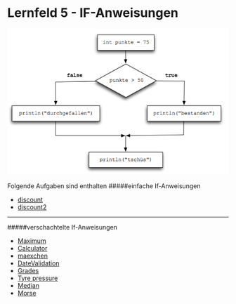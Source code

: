 # Lernfeld 5 - IF-Anweisungen

![](./imgs/if-else.png)

Folgende Aufgaben sind enthalten
#####einfache If-Anweisungen
* [discount](./src/discount/task.md)
* [discount2](./src/discount2/task.md)
---
#####verschachtelte If-Anweisungen
* [Maximum](./src/getMaximum/task.md)
* [Calculator](./src/calculator/task.md)
* [maexchen](./src/maexchen/task.md)
* [DateValidation](./src/dateValidation/task.md)
* [Grades](./src/gradesWithIHKScheme/task.md)
* [Tyre pressure](./src/tyre_pressure/task.md)
* [Median](./src/median/task.md)
* [Morse](./src/morse/task.md)

